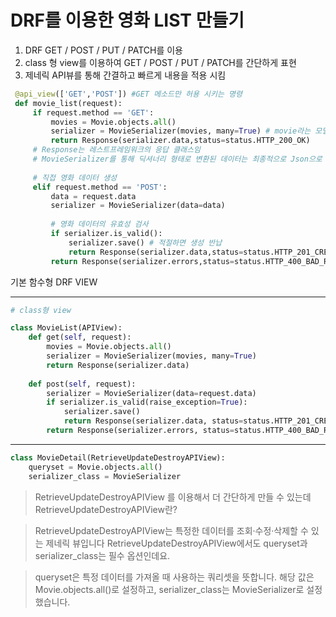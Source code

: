 # DRF를 이용한 영화 LIST 만들기 
1. DRF GET / POST / PUT / PATCH를 이용 
2. class 형 view를 이용하여 GET / POST / PUT / PATCH를 간단하게 표현 
3. 제네릭 API뷰를 통해 간결하고 빠르게 내용을 적용 시킴 


```python 
 @api_view(['GET','POST']) #GET 메소드만 허용 시키는 명령 
 def movie_list(request):
     if request.method == 'GET':
         movies = Movie.objects.all() 
         serializer = MovieSerializer(movies, many=True) # movie라는 모델에서 받아오는 데이터가 여러개이니 many값을 True 시켜주면 된다  
         return Response(serializer.data,status=status.HTTP_200_OK)
     # Response는 레스트프레임워크의 응답 클래스임 
     # MovieSerializer를 통해 딕셔너리 형태로 변환된 데이터는 최종적으로 Json으로 변형됨 
   
     # 직접 영화 데이터 생성 
     elif request.method == 'POST':
         data = request.data
         serializer = MovieSerializer(data=data)
       
         # 영화 데이터의 유효성 검사 
         if serializer.is_valid():
             serializer.save() # 적절하면 생성 반납
             return Response(serializer.data,status=status.HTTP_201_CREATED)
         return Response(serializer.errors,status=status.HTTP_400_BAD_REQUEST) # 니 데이터 좆됐다를 보여줘야지 
```
기본 함수형 DRF VIEW 

---
```python
# class형 view 

class MovieList(APIView):
    def get(self, request):
        movies = Movie.objects.all()
        serializer = MovieSerializer(movies, many=True)
        return Response(serializer.data)
        
    def post(self, request):
        serializer = MovieSerializer(data=request.data)
        if serializer.is_valid(raise_exception=True):
            serializer.save()
            return Response(serializer.data, status=status.HTTP_201_CREATED)
        return Response(serializer.errors, status=status.HTTP_400_BAD_REQUEST)
```
---

```python
class MovieDetail(RetrieveUpdateDestroyAPIView):
    queryset = Movie.objects.all()
    serializer_class = MovieSerializer
```

> RetrieveUpdateDestroyAPIView 를 이용해서 더 간단하게 만들 수 있는데 
> RetrieveUpdateDestroyAPIView란?


>  RetrieveUpdateDestroyAPIView는 특정한 데이터를 조회·수정·삭제할 수 있는 제네릭 뷰입니다
>RetrieveUpdateDestroyAPIView에서도 queryset과 serializer_class는 필수 옵션인데요. 

> queryset은 특정 데이터를 가져올 때 사용하는 쿼리셋을 뜻합니다. 해당 값은 Movie.objects.all()로 설정하고, serializer_class는 MovieSerializer로 설정했습니다. 
